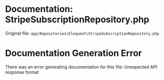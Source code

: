# Documentation: StripeSubscriptionRepository.php

Original file: `app/Repositories\Eloquent\StripeSubscriptionRepository.php`

# Documentation Generation Error

There was an error generating documentation for this file: Unexpected API response format